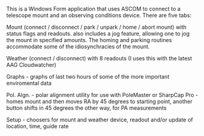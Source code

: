   This is a Windows Form application that uses ASCOM to connect to a telescope mount and an observing conditions device.
  There are five tabs:
  
Mount (connect / disconnect / park / unpark / home / abort mount) with status flags and readouts.
also includes a jog feature, allowing one to jog the mount in specified amounts. The homing and parking routines 
accommodate some of the idiosynchracies of the mount.

Weather (connect / disconnect) with 8 readouts (I uses this with the latest AAG Cloudwatcher)
  
Graphs - graphs of last two hours of some of the more important enviromental data
  
Pol. Algn.  - polar alignment utility for use with PoleMaster or SharpCap Pro - homes mount and then moves
RA by 45 degrees to starting point, another button shifts in 45 degrees the other way, for PA measurements

Setup - choosers for mount and weather device, readout and/or update of location, time, guide rate
